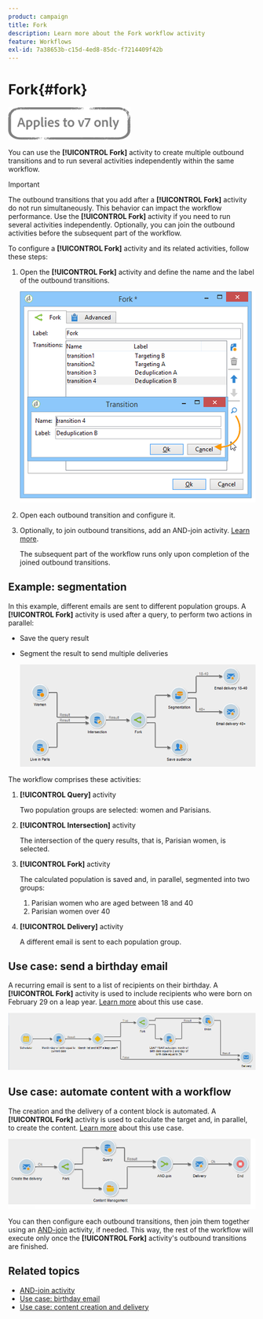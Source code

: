 ```yaml
---
product: campaign
title: Fork
description: Learn more about the Fork workflow activity
feature: Workflows
exl-id: 7a38653b-c15d-4ed8-85dc-f7214409f42b
---
```

# Fork{#fork}

![](../../assets/v7-only.svg)

You can use the **[!UICONTROL Fork]** activity to create multiple outbound transitions and to run several activities independently within the same workflow.

>[!IMPORTANT]
>
>The outbound transitions that you add after a **[!UICONTROL Fork]** activity do not run simultaneously. This behavior can impact the workflow performance. Use the **[!UICONTROL Fork]** activity if you need to run several activities independently. Optionally, you can join the outbound activities before the subsequent part of the workflow.

To configure a **[!UICONTROL Fork]** activity and its related activities, follow these steps:

1. Open the **[!UICONTROL Fork]** activity and define the name and the label of the outbound transitions.

    ![](assets/s_user_segmentation_fork.png)

1. Open each outbound transition and configure it.
1. Optionally, to join outbound transitions, add an AND-join activity. [Learn more](and-join.md).

   The subsequent part of the workflow runs only upon completion of the joined outbound transitions.

## Example: segmentation

In this example, different emails are sent to different population groups. A **[!UICONTROL Fork]** activity is used after a query, to perform two actions in parallel:

* Save the query result
* Segment the result to send multiple deliveries

    ![The fork activity follows the intersection of two queries and precedes a list update activity and a split activity.](assets/wkf_fork_example.png)

The workflow comprises these activities:

1. **[!UICONTROL Query]** activity

   Two population groups are selected: women and Parisians.

1. **[!UICONTROL Intersection]** activity

   The intersection of the query results, that is, Parisian women, is selected.

1. **[!UICONTROL Fork]** activity

   The calculated population is saved and, in parallel, segmented into two groups:

   1. Parisian women who are aged between 18 and 40
   1. Parisian women over 40

1. **[!UICONTROL Delivery]** activity

   A different email is sent to each population group.

## Use case: send a birthday email

A recurring email is sent to a list of recipients on their birthday. A **[!UICONTROL Fork]** activity is used to include recipients who were born on February 29 on a leap year. [Learn more](sending-a-birthday-email.md) about this use case.

![The fork activity follows a test activity and precedes two query activities.](assets/birthday-workflow_usecase_1.png)

## Use case: automate content with a workflow

The creation and the delivery of a content block is automated. A **[!UICONTROL Fork]** activity is used to calculate the target and, in parallel, to create the content. [Learn more](../../delivery/using/automating-via-workflows.md#creating-the-delivery-and-its-content) about this use case.

![The fork activity follows a delivery activity and precedes a query activity and a content management activity, which are both joined through an AND-join activity.](../../delivery/using/assets/d_ncs_content_workflow10.png)

You can then configure each outbound transitions, then join them together using an [AND-join](and-join.md) activity, if needed. This way, the rest of the workflow will execute only once the **[!UICONTROL Fork]** activity's outbound transitions are finished.

## Related topics

* [AND-join activity](and-join.md)
* [Use case: birthday email](sending-a-birthday-email.md)
* [Use case: content creation and delivery](../../delivery/using/automating-via-workflows.md#creating-the-delivery-and-its-content)